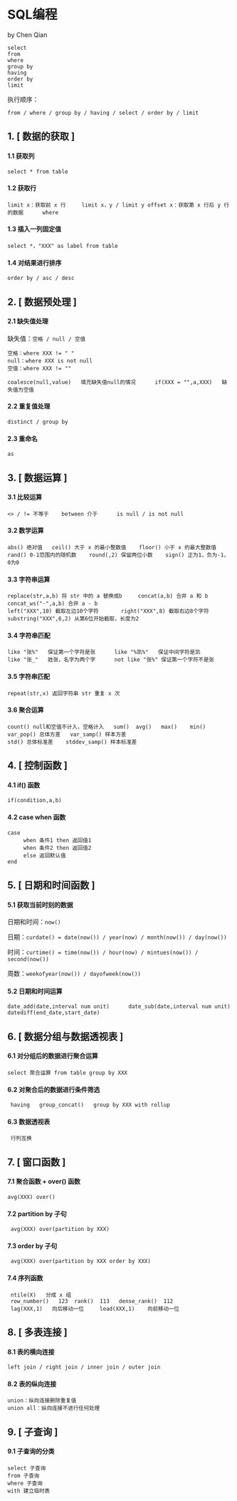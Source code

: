 # SQL编程
  by Chen Qian
     
    select
    from
    where
    group by
    having
    order by 
    limit
    
  执行顺序：
    
    from / where / group by / having / select / order by / limit

**1. [ 数据的获取 ]**    
------------------------------


#### 1.1 获取列
    
    select * from table

#### 1.2 获取行
    
    limit x：获取前 x 行     limit x，y / limit y offset x：获取第 x 行后 y 行的数据      where

#### 1.3 插入一列固定值
    
    select *，"XXX" as label from table

#### 1.4 对结果进行排序
   
    order by / asc / desc

**2. [ 数据预处理 ]**    
------------------------------

#### 2.1 缺失值处理

   缺失值：`空格 / null / 空值`
    
    空格：where XXX != " "   
    null：where XXX is not null
    空值：where XXX != ""     
    
    coalesce(null,value)   填充缺失值null的情况      if(XXX = "",a,XXX)   缺失值为空值    

#### 2.2 重复值处理

    distinct / group by

#### 2.3 重命名

    as


**3. [ 数据运算 ]**    
------------------------------

#### 3.1 比较运算
   
    <> / != 不等于    between 介于      is null / is not null

#### 3.2 数学运算

    abs() 绝对值   ceil() 大于 x 的最小整数值    floor() 小于 x 的最大整数值   
    rand() 0-1范围内的随机数    round(,2) 保留两位小数    sign() 正为1，负为-1，0为0
    
#### 3.3 字符串运算
   
    replace(str,a,b) 将 str 中的 a 替换成b     concat(a,b) 合并 a 和 b       concat_ws("-",a,b) 合并 a - b
    left("XXX",10) 截取左边10个字符       right("XXX",8) 截取右边8个字符      substring("XXX",6,2) 从第6位开始截取，长度为2    

#### 3.4 字符串匹配
    
    like "张%"   保证第一个字符是张      like "%凯%"   保证中间字符是凯
    like "张_"   姓张，名字为两个字      not like "张%" 保证第一个字符不是张
    
#### 3.5 字符串匹配

    repeat(str,x) 返回字符串 str 重复 x 次
 
    
#### 3.6 聚合运算

    count() null和空值不计入，空格计入   sum()  avg()   max()    min()
    var_pop() 总体方差   var_samp() 样本方差
    std() 总体标准差    stddev_samp() 样本标准差

**4. [ 控制函数 ]**    
------------------------------

#### 4.1 if() 函数
    
    if(condition,a,b)


#### 4.2 case when 函数
    
    case 
         when 条件1 then 返回值1
         when 条件2 then 返回值2
         else 返回默认值
    end 

**5. [ 日期和时间函数 ]**    
------------------------------

#### 5.1 获取当前时刻的数据
     
   日期和时间：`now()`  
   
   日期：`curdate() = date(now()) / year(now) / month(now()) / day(now())`
   
   时间：`curtime() = time(now()) / hour(now) / mintues(now()) / second(now())`
   
   周数：`weekofyear(now()) / dayofweek(now())`
   
#### 5.2 日期和时间运算

    date_add(date,interval num unit)      date_sub(date,interval num unit)        datediff(end_date,start_date)


**6. [ 数据分组与数据透视表 ]**    
------------------------------

#### 6.1  对分组后的数据进行聚合运算

    select 聚合运算 from table group by XXX
    
#### 6.2  对聚合后的数据进行条件筛选
     
     having   group_concat()   group by XXX with rollup

#### 6.3  数据透视表
     
     行列互换
     
**7. [ 窗口函数 ]**    
------------------------------

#### 7.1  聚合函数 + over() 函数

    avg(XXX) over()
    
#### 7.2  partition by 子句
     
     avg(XXX) over(partition by XXX)

#### 7.3  order by 子句
     
     avg(XXX) over(partition by XXX order by XXX)
     
#### 7.4  序列函数
     
     ntile(X)   分成 x 组
     row_number()   123  rank()  113   dense_rank()  112
     lag(XXX,1)   向后移动一位     lead(XXX,1)    向前移动一位 
     
     
     
**8. [ 多表连接 ]**    
------------------------------

#### 8.1  表的横向连接

    left join / right join / inner join / outer join 
    
#### 8.2  表的纵向连接

    union：纵向连接删除重复值
    union all：纵向连接不进行任何处理
     
     
 **9. [ 子查询 ]**    
------------------------------

#### 9.1  子查询的分类

    select 子查询
    from 子查询
    where 子查询 
    with 建立临时表
     
